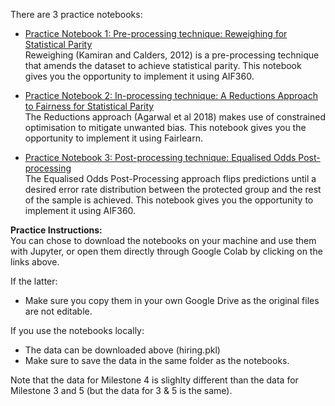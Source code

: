There are 3 practice notebooks:

- [Practice Notebook 1: Pre-processing technique: Reweighing for Statistical Parity](https://colab.research.google.com/drive/19SIPcIkM91J8P6CJOJ6UkWd57W06wTxB?usp=sharing) <br>
  Reweighing (Kamiran and Calders, 2012) is a pre-processing technique that amends the dataset to achieve statistical parity. This notebook gives you the opportunity to implement it using AIF360.
  
 - [Practice Notebook 2: In-processing technique: A Reductions Approach to Fairness for Statistical Parity](https://colab.research.google.com/drive/1G3qb1xfhuiFjfaa1BcrE8PFKFhYrOGeD?usp=sharing) <br>
  The Reductions approach (Agarwal et al 2018) makes use of constrained optimisation to mitigate unwanted bias.  This notebook gives you the opportunity to implement it using Fairlearn.
  
- [Practice Notebook 3: Post-processing technique: Equalised Odds Post-processing](https://colab.research.google.com/drive/1hkLxC3HS9O8baIyoi7FF4eLgj1_kq42G?usp=sharing) <br>
  The Equalised Odds Post-Processing approach flips predictions until a desired error rate distribution between the protected group and the rest of the sample is achieved.  This notebook gives you the opportunity to implement it using AIF360.
  
**Practice Instructions:** <br>
You can chose to download the notebooks on your machine and use them with Jupyter, or open them directly through Google Colab by clicking on the links above.

If the latter:

- Make sure you copy them in your own Google Drive as the original files are not editable.

If you use the notebooks locally:

- The data can be downloaded above (hiring.pkl)
- Make sure to save the data in the same folder as the notebooks.

Note that the data for Milestone 4 is slighlty different than the data for Milestone 3 and 5 (but the data for 3 & 5 is the same).
 